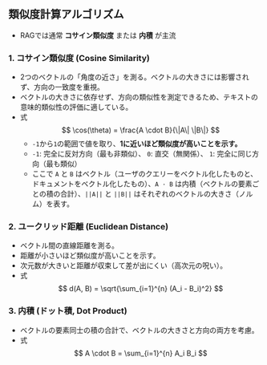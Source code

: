 ## 類似度計算アルゴリズム
- RAGでは通常 **コサイン類似度** または **内積** が主流
### 1. コサイン類似度 (Cosine Similarity)
- 2つのベクトルの「角度の近さ」を測る。ベクトルの大きさには影響されず、方向の一致度を重視。
- ベクトルの大きさに依存せず、方向の類似性を測定できるため、テキストの意味的類似性の評価に適している。
- 式   
  $$
  \cos(\theta) = \frac{A \cdot B}{\|A\| \|B\|}
  $$
  - `-1`から`1`の範囲で値を取り、**1に近いほど類似度が高いことを示す。**
  - `-1`: 完全に反対方向（最も非類似）、 `0`: 直交（無関係）、 `1`: 完全に同じ方向（最も類似）
  - ここで `A` と `B` はベクトル（ユーザのクエリーをベクトル化したものと、ドキュメントをベクトル化したもの）、`A · B` は内積（ベクトルの要素ごとの積の合計）、`||A||` と `||B||` はそれぞれのベクトルの大きさ（ノルム）を表す。

### 2. ユークリッド距離 (Euclidean Distance)
- ベクトル間の直線距離を測る。
- 距離が小さいほど類似度が高いことを示す。
- 次元数が大きいと距離が収束して差が出にくい（高次元の呪い）。
- 式   
  $$
  d(A, B) = \sqrt{\sum_{i=1}^{n} (A_i - B_i)^2}
  $$

### 3. 内積 (ドット積, Dot Product)
- ベクトルの要素同士の積の合計で、ベクトルの大きさと方向の両方を考慮。
- 式   
  $$
  A \cdot B = \sum_{i=1}^{n} A_i B_i
  $$